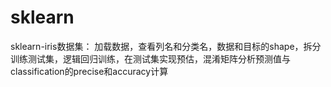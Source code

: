 # sklearn
sklearn-iris数据集：
加载数据，查看列名和分类名，数据和目标的shape，拆分训练测试集，逻辑回归训练，在测试集实现预估，混淆矩阵分析预测值与classification的precise和accuracy计算
